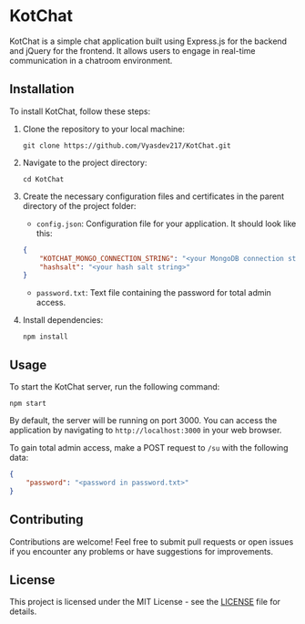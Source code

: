 # KotChat

KotChat is a simple chat application built using Express.js for the backend and jQuery for the frontend. It allows users to engage in real-time communication in a chatroom environment.

## Installation

To install KotChat, follow these steps:

1. Clone the repository to your local machine:

   ```
   git clone https://github.com/Vyasdev217/KotChat.git
   ```

2. Navigate to the project directory:

   ```
   cd KotChat
   ```

3. Create the necessary configuration files and certificates in the parent directory of the project folder:
   - `config.json`: Configuration file for your application. It should look like this:
   ```json
   {
       "KOTCHAT_MONGO_CONNECTION_STRING": "<your MongoDB connection string>",
       "hashsalt": "<your hash salt string>"
   }
   ```
   - `password.txt`: Text file containing the password for total admin access.

4. Install dependencies:

   ```
   npm install
   ```

## Usage

To start the KotChat server, run the following command:

```
npm start
```

By default, the server will be running on port 3000. You can access the application by navigating to `http://localhost:3000` in your web browser.

To gain total admin access, make a POST request to `/su` with the following data:
```json
{
    "password": "<password in password.txt>"
}
```

## Contributing

Contributions are welcome! Feel free to submit pull requests or open issues if you encounter any problems or have suggestions for improvements.

## License

This project is licensed under the MIT License - see the [LICENSE](LICENSE) file for details.
